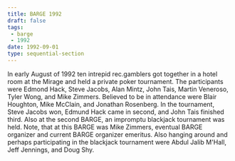 ```yaml
---
title: BARGE 1992
draft: false
tags:
 - barge
 - 1992
date: 1992-09-01
type: sequential-section
---
```


In early August of 1992 ten intrepid rec.gamblers got together in a hotel room at the Mirage and held a private poker tournament. The participants were Edmond Hack, Steve Jacobs, Alan Mintz, John Tais, Martin Veneroso, Tyler Wong, and Mike Zimmers. Believed to be in attendance were Blair Houghton, Mike McClain, and Jonathan Rosenberg. In the tournament, Steve Jacobs won, Edmund Hack came in second, and John Tais finished third. Also at the second BARGE, an impromptu blackjack tournament was held. Note, that at this BARGE was Mike Zimmers, eventual BARGE organizer and current BARGE organizer emeritus. Also hanging around and perhaps participating in the blackjack tournament were Abdul Jalib M'Hall, Jeff Jennings, and Doug Shy.
